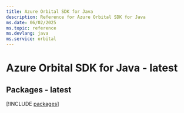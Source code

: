 ```yaml
---
title: Azure Orbital SDK for Java
description: Reference for Azure Orbital SDK for Java
ms.date: 06/02/2025
ms.topic: reference
ms.devlang: java
ms.service: orbital
---
```

# Azure Orbital SDK for Java - latest
## Packages - latest
[!INCLUDE [packages](orbital-index.md)]